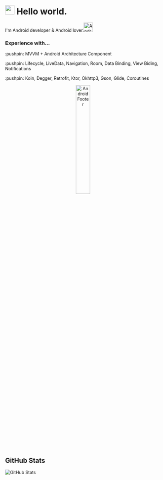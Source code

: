<h1><img src="https://media.giphy.com/media/hvRJCLFzcasrR4ia7z/giphy.gif" width="30"/> Hello world.</h1>
<p>I'm Android developer & Android lover.<img alt="Android" src="https://user-images.githubusercontent.com/32310775/154116690-47a607de-be70-44ae-abb8-e2e3349cb443.png" width="30" /></p>
<h3>Experience with...</h3>
<p>:pushpin: MVVM + Android Architecture Component</p>
<p>:pushpin: Lifecycle, LiveData, Navigation, Room, Data Binding, View Biding, Notifications
<p>:pushpin: Koin, Degger, Retrofit, Ktor, Okhttp3, Gson, Glide, Coroutines</p>
<p align="center">
  <img alt="AndroidFooter" src="https://upload.wikimedia.org/wikipedia/commons/3/31/Android_robot_head.svg" width="30%"/>
</p>

<h2>GitHub Stats</h2>
<p><img src="https://github-readme-stats.vercel.app/api?username=PeachGenZ&amp;show_icons=true" alt="GitHub Stats"></p>


<!--![image](https://user-images.githubusercontent.com/32310775/154116690-47a607de-be70-44ae-abb8-e2e3349cb443.png)

**PeachGenZ/PeachGenZ** is a ✨ _special_ ✨ repository because its `README.md` (this file) appears on your GitHub profile.

Here are some ideas to get you started:

- 🔭 I’m currently working on ...
- 🌱 I’m currently learning ...
- 👯 I’m looking to collaborate on ...
- 🤔 I’m looking for help with ...
- 💬 Ask me about ...
- 📫 How to reach me: ...
- 😄 Pronouns: ...
- ⚡ Fun fact: ...
-->
